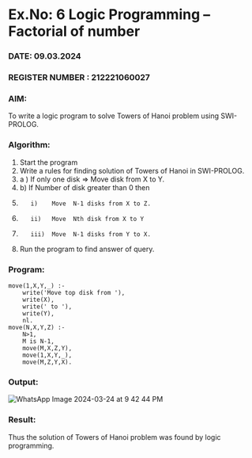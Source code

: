 # Ex.No: 6   Logic Programming – Factorial of number   
### DATE: 09.03.2024                                                                         
### REGISTER NUMBER : 212221060027
### AIM: 
To  write  a logic program  to solve Towers of Hanoi problem  using SWI-PROLOG. 
### Algorithm:
1. Start the program
2.  Write a rules for finding solution of Towers of Hanoi in SWI-PROLOG.
3.  a )	If only one disk  => Move disk from X to Y.
4.  b)	If Number of disk greater than 0 then
5.        i)	Move  N-1 disks from X to Z.
6.        ii)	Move  Nth disk from X to Y
7.        iii)	Move  N-1 disks from Y to X.
8. Run the program  to find answer of  query.
### Program:
```
move(1,X,Y,_) :-  
    write('Move top disk from '), 
    write(X), 
    write(' to '), 
    write(Y), 
    nl. 
move(N,X,Y,Z) :- 
    N>1, 
    M is N-1, 
    move(M,X,Z,Y), 
    move(1,X,Y,_), 
    move(M,Z,Y,X).
```
### Output:
![WhatsApp Image 2024-03-24 at 9 42 44 PM](https://github.com/Bhavyashree04/AI_Lab_2023-24/assets/114944625/ecc5f145-8211-4d37-bde8-acb58ecba5e4)

### Result:
Thus the solution of Towers of Hanoi problem was found by logic programming.
